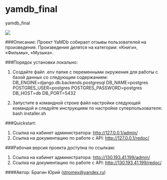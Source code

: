 # yamdb_final
yamdb_final

![](https://github.com/StromeXb/yamdb_final/actions/workflows/yamdb_workflow.yml/badge.svg)

###Описание:
Проект YaMDb собирает отзывы пользователей на произведения. Произведения делятся на категории: «Книги», «Фильмы», «Музыка».

###Порядок установки локально:
1. Создайте файл .env папке с переменными окружения для работы с базой данных со следующим содержанием:
DB_ENGINE=django.db.backends.postgresql
DB_NAME=postgres
POSTGRES_USER=postgres
POSTGRES_PASSWORD=postgres
DB_HOST=db
DB_PORT=5432

2. Запустите в командной строке файл настройки следующей командой и следуйте инструкциям по настройке суперпользователя:
bash installer.sh

###Quickstart:
1. Ссылка на кабинет администратора: http://127.0.0.1/admin/
2. Ссылка на документацию по работе с API: http://127.0.0.1/redoc/

###Рабочая версия проекта доступна по ссылкам:
1. Ссылка на кабинет администратора: http://130.193.41.199/admin/
2. Ссылка на документацию по работе с API: http://130.193.41.199/redoc/

####Автор:
Брагин Юрий (stromex@yandex.ru)
